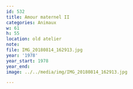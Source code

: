 ```yaml
---
id: 532
title: Amour maternel II
categories: Animaux
w: 61
h: 55
location: old atelier
note:
file: IMG_20180814_162913.jpg
year: '1978'
year_start: 1978
year_end:
image: ../../media/img/IMG_20180814_162913.jpg

---
```

